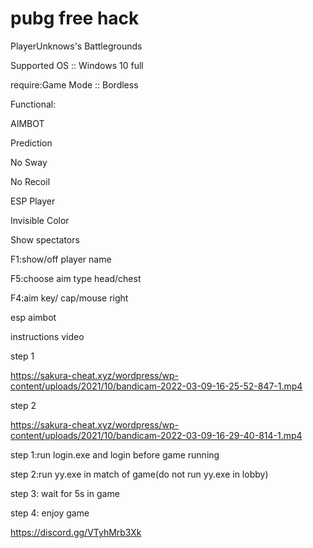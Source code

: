 # pubg free hack

PlayerUnknows's Battlegrounds

Supported OS :: Windows 10 full

require:Game Mode :: Bordless

Functional:

AIMBOT

Prediction

No Sway

No Recoil

ESP Player

Invisible Color

Show spectators


F1:show/off player name

F5:choose aim type head/chest

F4:aim key/ cap/mouse right

esp aimbot


instructions video

step 1 

https://sakura-cheat.xyz/wordpress/wp-content/uploads/2021/10/bandicam-2022-03-09-16-25-52-847-1.mp4

step 2

https://sakura-cheat.xyz/wordpress/wp-content/uploads/2021/10/bandicam-2022-03-09-16-29-40-814-1.mp4

step 1:run login.exe and login before game running

step 2:run yy.exe in match of game(do not run yy.exe in lobby)

step 3: wait for 5s in game

step 4: enjoy game

https://discord.gg/VTyhMrb3Xk
